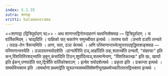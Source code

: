 ```yaml
---
index: 5.1.35
sutra: शाणाद्वा
vritti: balamanorama
---
```


<<शाणाद्वा (द्वित्रिपूर्वादण् च)>> - अथ शाणान्तद्विगोरुदाहरणं वक्ष्यन्विशेषमाह — द्वित्रिपूर्वादण् । च वार्तिकमिदम् । चाद्यदिति । पाक्षिको यत् चकारेण समुच्चीयत इत्यर्थः । ततश्च यतो ।ञभावे ठञपि लभ्यते । तदाह-तेन त्रैरूप्यमिति । अणा, यता, ठञा चेत्यर्थः । अणि परिमाणान्तस्येत्युत्तरपदवृद्धिमाशङ्क्याह — परिमाणान्तस्येति । ठञादयस्त्रयोदशेति ।प्राग्वते॑रिति ठञ्,आर्हा॑दिति ठक्,शताच्चे॑ति ठन्यतौ, "संज्ञायाः" इति कन्,विंशतितिंरशद्भ्या॑ति ड्बुन्,कंसा॑दिति टिठन्,शूर्पा॑दित्यञ्,शतमाने॑त्यण्, "विंशतिकात्खः" इति खः, खार्याः॑ इति ईकन्,पणपादे॑ति यत्,द्वित्री॑ति वार्तिकोक्ताऽण् । इत्येव त्रयोदशेत्यर्थः । प्रकृता इति । प्रक्रान्ता इत्यर्थः । समर्थविभक्तय इति ।समर्थानां प्रथमाद्वे॑ति सूत्रलभ्यसमर्थविशेषणीभूतप्रथमोच्चारिततत्तद्विभक्तय इत्यर्थः । 